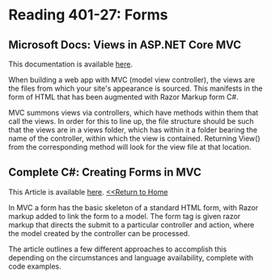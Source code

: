 # Reading 401-27: Forms

## Microsoft Docs: Views in ASP.NET Core MVC
This documentation is available [here](https://docs.microsoft.com/en-us/aspnet/core/mvc/views/overview?view=aspnetcore-2.2).

When building a web app with MVC (model view controller), the views are the files from which your site's appearance is sourced. This manifests in the form of HTML that has been augmented with Razor Markup form C#. 

MVC summons views via controllers, which have methods within them that call the views. In order for this to line up, the file structure should be such that the views are in a views folder, which has within it a folder bearing the name of the controller, within which the view is contained. Returning View() from the corresponding method will look for the view file at that location.

## Complete C#: Creating Forms in MVC
This Article is available [here](https://www.completecsharptutorial.com/asp-net-mvc5/4-ways-to-create-form-in-asp-net-mvc.php).
[<<Return to Home](../README.md)

In MVC a form has the basic skeleton of a standard HTML form, with Razor markup added to link the form to a model. The form tag is given razor markup that directs the submit to a particular controller and action, where the model created by the controller can be processed. 

The article outlines a few different approaches to accomplish this depending on the circumstances and language availability, complete with code examples. 

